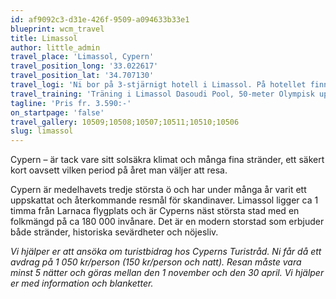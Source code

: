 ```yaml
---
id: af9092c3-d31e-426f-9509-a094633b33e1
blueprint: wcm_travel
title: Limassol
author: little_admin
travel_place: 'Limassol, Cypern'
travel_position_long: '33.022617'
travel_position_lat: '34.707130'
travel_logi: 'Ni bor på 3-stjärnigt hotell i Limassol. På hotellet finns bl.a. pool, bar och restaurang. Logi i rum med dusch, WC, TV, Wi-Fi, hårtork och luftkonditionering. Det finns ett litet gym på hotellet.'
travel_training: 'Träning i Limassol Dasoudi Pool, 50-meter Olympisk uppvärmd utomhusbassäng med 8 banor.'
tagline: 'Pris fr. 3.590:-'
on_startpage: 'false'
travel_gallery: 10509;10508;10507;10511;10510;10506
slug: limassol
---
```

<p>Cypern – är tack vare sitt solsäkra klimat och många fina stränder, ett säkert kort oavsett vilken period på året man väljer att resa.</p>
<p>Cypern är medelhavets tredje största ö och har under många år varit ett uppskattat och återkommande resmål för skandinaver. Limassol ligger ca 1 timma från Larnaca flygplats och är Cyperns näst största stad med en folkmängd på ca 180 000 invånare. Det är en modern storstad som erbjuder både stränder, historiska sevärdheter och nöjesliv.</p>
<p><em>Vi hjälper er att ansöka om turistbidrag hos Cyperns Turistråd. Ni får då ett avdrag på 1 050 kr/person (150 kr/person och natt). Resan måste vara minst 5 nätter och göras mellan den 1 november och den 30 april. Vi hjälper er med information och blanketter.</em></p>
